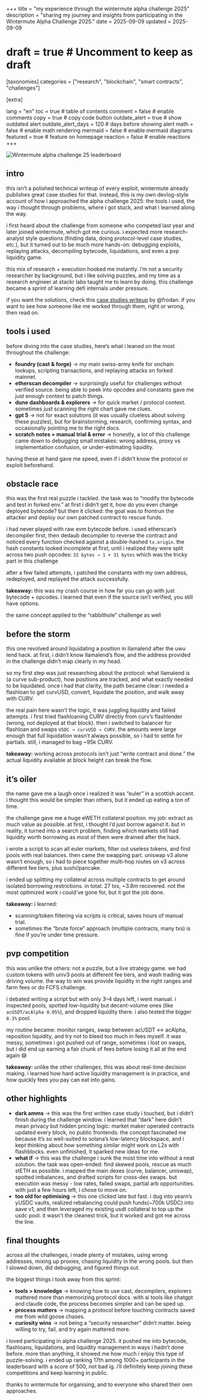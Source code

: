 +++
title = "my experience through the wintermute alpha challenge 2025"
description = "sharing my journey and insights from participating in the Wintermute Alpha Challenge 2025."
date = 2025-09-09
updated = 2025-09-09
# draft = true  # Uncomment to keep as draft

[taxonomies]
categories = ["research", "blockchain", "smart contracts", "challenges"] 

[extra]

lang = "en"
toc = true  # table of contents
comment = false  # enable comments
copy = true  # copy code button
outdate_alert = true  # show outdated alert
outdate_alert_days = 120  # days before showing alert
math = false  # enable math rendering
mermaid = false  # enable mermaid diagrams
featured = true  # feature on homepage
reaction = false  # enable reactions
+++

![Wintermute alpha challenge 25 leaderboard](/wintermute-challenge-25/leaderboard.png)

## intro

this isn’t a polished technical writeup of every exploit, wintermute already publishes great case studies for that. instead, this is my own devlog-style account of how i approached the alpha challenge 2025: the tools i used, the way i thought through problems, where i got stuck, and what i learned along the way.

i first heard about the challenge from someone who competed last year and later joined wintermute, which got me curious. i expected more research-analyst style questions (finding data, doing protocol-level case studies, etc.), but it turned out to be much more hands-on: debugging exploits, replaying attacks, decompiling bytecode, liquidations, and even a pvp liquidity game.

this mix of research + execution hooked me instantly. i’m not a security researcher by background, but i like solving puzzles, and my time as a research engineer at stackr labs taught me to learn by doing. this challenge became a sprint of learning defi internals under pressure.

if you want the solutions, check this [case studies writeup](https://github.com/Frodan/wintermute-alpha-2025-writeups) by @frodan. if you want to see how someone like me worked through them, right or wrong, then read on.

## tools i used

before diving into the case studies, here’s what i leaned on the most throughout the challenge:

- **foundry (cast & forge)** → my main swiss-army knife for onchain lookups, scripting transactions, and replaying attacks on forked mainnet.
- **etherscan decompiler** → surprisingly useful for challenges without verified source. being able to peek into opcodes and constants gave me just enough context to patch things.
- **dune dashboards & explorers** → for quick market / protocol context. sometimes just scanning the right chart gave me clues.
- **gpt 5** → not for exact solutions (it was usually clueless about solving these puzzles), but for brainstorming, research, confirming syntax, and occasionally pointing me to the right docs.
- **scratch notes + manual trial & error** → honestly, a lot of this challenge came down to debugging small mistakes: wrong address, proxy vs implementation confusion, or under-estimating liquidity.

having these at hand gave me speed, even if i didn’t know the protocol or exploit beforehand.

## obstacle race

this was the first real puzzle i tackled. the task was to “modify the bytecode and test in forked env.” at first i didn’t get it, how do you even change deployed bytecode? but then it clicked: the goal was to frontrun the attacker and deploy our own patched contract to rescue funds.

i had never played with raw evm bytecode before. i used etherscan’s decompiler first, then dedaub decompiler to reverse the contract and noticed every function checked against a double-hashed `tx.origin`. the hash constants looked incomplete at first, until i realized they were split across two push opcodes: `32 bytes → 1 + 31 bytes` which was the tricky part in this challenge

after a few failed attempts, i patched the constants with my own address, redeployed, and replayed the attack successfully.

**takeaway:** this was my crash course in how far you can go with just bytecode + opcodes. i learned that even if the source isn’t verified, you still have options.

the same concept applied to the “rabbithole” challenge as well

## before the storm

this one revolved around liquidating a position in llamalend after the uwu lend hack. at first, i didn’t know llamalend’s flow, and the address provided in the challenge didn’t map clearly in my head.

so my first step was just researching about the protocol: what llamalend is (a curve sub-product), how positions are tracked, and what exactly needed to be liquidated. once i had that clarity, the path became clear: i needed a flashloan to get curvUSD, convert, liquidate the position, and walk away with CURV.

the real pain here wasn’t the logic, it was juggling liquidity and failed attempts. i first tried flashloaning CURV directly from curv’s flashlender (wrong, not deployed at that block). then i switched to balancer for flashloan and swaps `USDC → curvUSD → CURV`. the amounts were large enough that full liquidation wasn’t always possible, so i had to settle for partials. still, i managed to bag ~95k CURV.

**takeaway:** working across protocols isn’t just “write contract and done.” the actual liquidity available at block height can break the flow.

## it’s oiler

the name gave me a laugh once i realized it was “euler” in a scottish accent. i thought this would be simpler than others, but it ended up eating a ton of time.

the challenge gave me a huge eWETH collateral position. my job: extract as much value as possible. at first, i thought i’d just borrow against it. but in reality, it turned into a search problem, finding which markets still had liquidity worth borrowing as most of them were drained after the hack.

i wrote a script to scan all euler markets, filter out useless tokens, and find pools with real balances. then came the swapping part. uniswap v3 alone wasn’t enough, so i had to piece together multi-hop routes on v3 across different fee tiers, plus sushi/pancake.

i ended up splitting my collateral across multiple contracts to get around isolated borrowing restrictions. in total: 27 txs, ~3.8m recovered. not the most optimized work i could’ve gone for, but it got the job done.

**takeaway:** i learned:

- scanning/token filtering via scripts is critical, saves hours of manual trial.
- sometimes the “brute force” approach (multiple contracts, many txs) is fine if you’re under time pressure.

## pvp competition

this was unlike the others: not a puzzle, but a live strategy game. we had custom tokens with univ3 pools at different fee tiers, and wash trading was driving volume. the way to win was provide liquidity in the right ranges and farm fees or do FCFS challenge.

i debated writing a script but with only 3–4 days left, i went manual. i inspected pools, spotted low-liquidity but decent-volume ones (like `acUSDT/acAlpha 0.05%`), and dropped liquidity there. i also tested the bigger `0.3%` pool.

my routine became: monitor ranges, swap between acUSDT ↔ acAlpha, reposition liquidity, and try not to bleed too much in fees myself. it was messy, sometimes i got pushed out of range, sometimes i lost on swaps, but i did end up earning a fair chunk of fees before losing it all at the end again 😅

**takeaway:** unlike the other challenges, this was about real-time decision making. i learned how hard active liquidity management is in practice, and how quickly fees you pay can eat into gains.

## other highlights

- **dark amms** → this was the first written case study i touched, but i didn’t finish during the challenge window. i learned that “dark” here didn’t mean privacy but hidden pricing logic: market maker operated contracts updated every block, no public frontends. the concept fascinated me because it’s so well-suited to solana’s low-latency blockspace, and i kept thinking about how something similar might work on L2s with flashblocks. even unfinished, it sparked new ideas for me.
- **what if** → this was the challenge i sunk the most time into without a neat solution. the task was open-ended: find skewed pools, rescue as much stETH as possible. i mapped the main dexes (curve, balancer, uniswap), spotted imbalances, and drafted scripts for cross-dex swaps. but execution was messy - low rates, failed swaps, partial arb opportunities. with just a few hours left, i chose to move on.
- **too old for optimising** → this one clicked late but fast. i dug into yearn’s yUSDC vaults, realized rebalancing could push funds(~700k USDC) into aave v1, and then leveraged my existing usdt collateral to top up the usdc pool. it wasn’t the cleanest trick, but it worked and got me across the line.

## final thoughts

across all the challenges, i made plenty of mistakes, using wrong addresses, mixing up proxies, chasing liquidity in the wrong pools. but then I slowed down, did debugging, and figured things out.

the biggest things i took away from this sprint:

- **tools > knowledge** → knowing how to use cast, decompilers, explorers mattered more than memorizing protocol docs. with ai tools like chatgpt and claude code, the process becomes simpler and can be sped up.
- **process matters** → mapping a protocol before touching contracts saved me from wild goose chases.
- **curiosity wins** → not being a “security researcher” didn’t matter. being willing to try, fail, and try again mattered more.

i loved participating in alpha challenge 2025. it pushed me into bytecode, flashloans, liquidations, and liquidity management in ways i hadn’t done before. more than anything, it showed me how much i enjoy this type of puzzle-solving. i ended up ranking 17th among 1000+ participants in the leaderboard with a score of 500, not bad ig. i’ll definitely keep joining these competitions and keep learning in public.

thanks to wintermute for organising, and to everyone who shared their own approaches.
